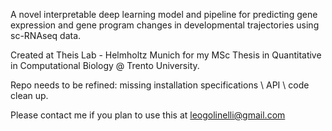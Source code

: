 A novel interpretable deep learning model and pipeline for predicting gene expression and gene program changes in developmental trajectories using sc-RNAseq data.

Created at Theis Lab - Helmholtz Munich for my MSc Thesis in Quantitative in Computational Biology @ Trento University.

Repo needs to be refined: missing installation specifications \ API \ code clean up.

Please contact me if you plan to use this at leogolinelli@gmail.com
